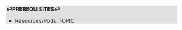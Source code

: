 <div style="margin:2em; background-color: #e0e0e0;">

<strong>↩PREREQUISITES↩</strong>

 * Resources/Pods_TOPIC

</div>


